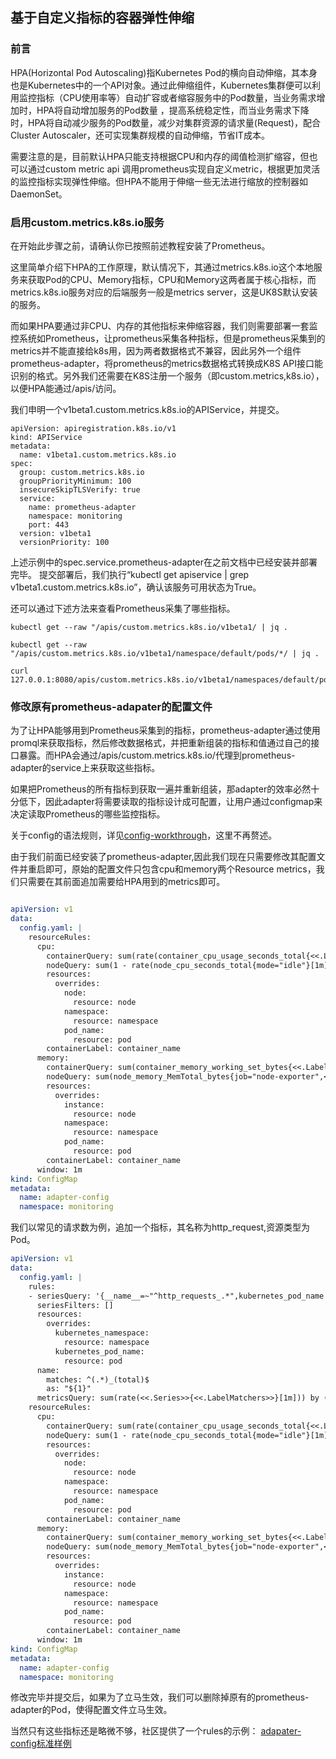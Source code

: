 
## 基于自定义指标的容器弹性伸缩

### 前言

HPA(Horizontal Pod Autoscaling)指Kubernetes Pod的横向自动伸缩，其本身也是Kubernetes中的一个API对象。通过此伸缩组件，Kubernetes集群便可以利用监控指标（CPU使用率等）自动扩容或者缩容服务中的Pod数量，当业务需求增加时，HPA将自动增加服务的Pod数量 ，提高系统稳定性，而当业务需求下降时，HPA将自动减少服务的Pod数量，减少对集群资源的请求量(Request)，配合Cluster Autoscaler，还可实现集群规模的自动伸缩，节省IT成本。

需要注意的是，目前默认HPA只能支持根据CPU和内存的阈值检测扩缩容，但也可以通过custom metric api 调用prometheus实现自定义metric，根据更加灵活的监控指标实现弹性伸缩。但HPA不能用于伸缩一些无法进行缩放的控制器如DaemonSet。

### 启用custom.metrics.k8s.io服务

在开始此步骤之前，请确认你已按照前述教程安装了Prometheus。

这里简单介绍下HPA的工作原理，默认情况下，其通过metrics.k8s.io这个本地服务来获取Pod的CPU、Memory指标，CPU和Memory这两者属于核心指标，而metrics.k8s.io服务对应的后端服务一般是metrics server，这是UK8S默认安装的服务。

而如果HPA要通过非CPU、内存的其他指标来伸缩容器，我们则需要部署一套监控系统如Prometheus，让prometheus采集各种指标，但是prometheus采集到的metrics并不能直接给k8s用，因为两者数据格式不兼容，因此另外一个组件prometheus-adapter，将prometheus的metrics数据格式转换成K8S API接口能识别的格式。另外我们还需要在K8S注册一个服务（即custom.metrics,k8s.io），以便HPA能通过/apis/访问。

我们申明一个v1beta1.custom.metrics.k8s.io的APIService，并提交。
```
apiVersion: apiregistration.k8s.io/v1
kind: APIService
metadata:
  name: v1beta1.custom.metrics.k8s.io
spec:
  group: custom.metrics.k8s.io
  groupPriorityMinimum: 100
  insecureSkipTLSVerify: true
  service:
    name: prometheus-adapter
    namespace: monitoring
    port: 443
  version: v1beta1
  versionPriority: 100
```
上述示例中的spec.service.prometheus-adapter在之前文档中已经安装并部署完毕。
提交部署后，我们执行“kubectl get apiservice | grep v1beta1.custom.metrics.k8s.io”，确认该服务可用状态为True。

还可以通过下述方法来查看Prometheus采集了哪些指标。

```
kubectl get --raw "/apis/custom.metrics.k8s.io/v1beta1/ | jq .

kubectl get --raw "/apis/custom.metrics.k8s.io/v1beta1/namespace/default/pods/*/ | jq .

curl 127.0.0.1:8080/apis/custom.metrics.k8s.io/v1beta1/namespaces/default/pods/*/http_requests

```

### 修改原有prometheus-adapater的配置文件

为了让HPA能够用到Prometheus采集到的指标，prometheus-adapter通过使用promql来获取指标，然后修改数据格式，并把重新组装的指标和值通过自己的接口暴露。而HPA会通过/apis/custom.metrics.k8s.io/代理到prometheus-adapter的service上来获取这些指标。

如果把Prometheus的所有指标到获取一遍并重新组装，那adapter的效率必然十分低下，因此adapter将需要读取的指标设计成可配置，让用户通过configmap来决定读取Prometheus的哪些监控指标。

关于config的语法规则，详见[config-workthrough](https://github.com/kubernetes-sigs/prometheus-adapter/tree/master/docs)，这里不再赘述。 

由于我们前面已经安装了prometheus-adapter,因此我们现在只需要修改其配置文件并重启即可，原始的配置文件只包含cpu和memory两个Resource metrics，我们只需要在其前面追加需要给HPA用到的metrics即可。

```yaml

apiVersion: v1
data:
  config.yaml: |
    resourceRules:
      cpu:
        containerQuery: sum(rate(container_cpu_usage_seconds_total{<<.LabelMatchers>>,container_name!="POD",container_name!="",pod_name!=""}[1m])) by (<<.GroupBy>>)
        nodeQuery: sum(1 - rate(node_cpu_seconds_total{mode="idle"}[1m]) * on(namespace, pod) group_left(node) node_namespace_pod:kube_pod_info:{<<.LabelMatchers>>}) by (<<.GroupBy>>)
        resources:
          overrides:
            node:
              resource: node
            namespace:
              resource: namespace
            pod_name:
              resource: pod
        containerLabel: container_name
      memory:
        containerQuery: sum(container_memory_working_set_bytes{<<.LabelMatchers>>,container_name!="POD",container_name!="",pod_name!=""}) by (<<.GroupBy>>)
        nodeQuery: sum(node_memory_MemTotal_bytes{job="node-exporter",<<.LabelMatchers>>} - node_memory_MemAvailable_bytes{job="node-exporter",<<.LabelMatchers>>}) by (<<.GroupBy>>)
        resources:
          overrides:
            instance:
              resource: node
            namespace:
              resource: namespace
            pod_name:
              resource: pod
        containerLabel: container_name
      window: 1m
kind: ConfigMap
metadata:
  name: adapter-config
  namespace: monitoring
```

我们以常见的请求数为例，追加一个指标，其名称为http_request,资源类型为Pod。

```yaml
apiVersion: v1
data:
  config.yaml: |
    rules:
    - seriesQuery: '{__name__=~"^http_requests_.*",kubernetes_pod_name!="",kubernetes_namespace!=""}'
      seriesFilters: []
      resources:
        overrides:
          kubernetes_namespace:
            resource: namespace
          kubernetes_pod_name:
            resource: pod
      name:
        matches: ^(.*)_(total)$
        as: "${1}"
      metricsQuery: sum(rate(<<.Series>>{<<.LabelMatchers>>}[1m])) by (<<.GroupBy>>)
    resourceRules:
      cpu:
        containerQuery: sum(rate(container_cpu_usage_seconds_total{<<.LabelMatchers>>,container_name!="POD",container_name!="",pod_name!=""}[1m])) by (<<.GroupBy>>)
        nodeQuery: sum(1 - rate(node_cpu_seconds_total{mode="idle"}[1m]) * on(namespace, pod) group_left(node) node_namespace_pod:kube_pod_info:{<<.LabelMatchers>>}) by (<<.GroupBy>>)
        resources:
          overrides:
            node:
              resource: node
            namespace:
              resource: namespace
            pod_name:
              resource: pod
        containerLabel: container_name
      memory:
        containerQuery: sum(container_memory_working_set_bytes{<<.LabelMatchers>>,container_name!="POD",container_name!="",pod_name!=""}) by (<<.GroupBy>>)
        nodeQuery: sum(node_memory_MemTotal_bytes{job="node-exporter",<<.LabelMatchers>>} - node_memory_MemAvailable_bytes{job="node-exporter",<<.LabelMatchers>>}) by (<<.GroupBy>>)
        resources:
          overrides:
            instance:
              resource: node
            namespace:
              resource: namespace
            pod_name:
              resource: pod
        containerLabel: container_name
      window: 1m
kind: ConfigMap
metadata:
  name: adapter-config
  namespace: monitoring
```

修改完毕并提交后，如果为了立马生效，我们可以删除掉原有的prometheus-adapter的Pod，使得配置文件立马生效。

当然只有这些指标还是略微不够，社区提供了一个rules的示例： [adapater-config标准样例](https://github.com/kubernetes-sigs/prometheus-adapter/blob/master/docs/sample-config.yaml)


